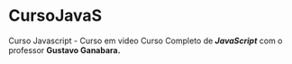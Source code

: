 # CursoJavaS
Curso Javascript - Curso em video
Curso Completo de ***JavaScript*** com o professor **Gustavo Ganabara.** 
